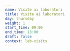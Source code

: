 ```yaml
---
name: Visite ai laboratori
title: Visite ai laboratori
day: thursday
weight: 1
start_time: 09:00
end_time: 13:00
draft: false
context: lab-visits
---
```

